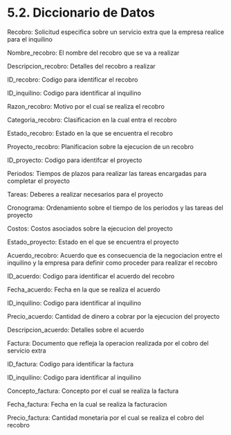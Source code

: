 # 5.2. Diccionario de Datos

Recobro: Solicitud especifica sobre un servicio extra que la empresa realice para el inquilino

  Nombre_recobro: El nombre del recobro que se va a realizar
  
  Descripcion_recobro: Detalles del recobro a realizar
  
  ID_recobro: Codigo para identificar el recobro
  
  ID_inquilino: Codigo para identificar al inquilino
  
  Razon_recobro: Motivo por el cual se realiza el recobro
  
  Categoria_recobro: Clasificacion en la cual entra el recobro
  
  Estado_recobro: Estado en la que se encuentra el recobro
  
Proyecto_recobro: Planificacion sobre la ejecucion de un recobro

  ID_proyecto: Codigo para identifcar el proyecto
  
  Periodos: Tiempos de plazos para realizar las tareas encargadas para completar el proyecto
  
  Tareas: Deberes a realizar necesarios para el proyecto
  
  Cronograma: Ordenamiento sobre el tiempo de los periodos y las tareas del proyecto
  
  Costos: Costos asociados sobre la ejecucion del proyecto
  
  Estado_proyecto: Estado en el que se encuentra el proyecto
  
Acuerdo_recobro: Acuerdo que es consecuencia de la negociacion entre el inquilino y la empresa para definir como proceder para realizar el recobro

  ID_acuerdo: Codigo para identificar el acuerdo del recobro
  
  Fecha_acuerdo: Fecha en la que se realiza el acuerdo
  
  ID_inquilino: Codigo para identificar al inquilino
  
  Precio_acuerdo: Cantidad de dinero a cobrar por la ejecucion del proyecto
  
  Descripcion_acuerdo: Detalles sobre el acuerdo
  
Factura: Documento que refleja la operacion realizada por el cobro del servicio extra

  ID_factura: Codigo para identificar la factura
  
  ID_inquilino: Codigo para identificar al inquilino
  
  Concepto_factura: Concepto por el cual se realiza la factura
  
  Fecha_factura: Fecha en la cual se realiza la facturacion
  
  Precio_factura: Cantidad monetaria por el cual se realiza el cobro del recobro
